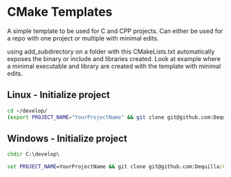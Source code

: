 # CMake Templates
A simple template to be used for C and CPP projects. Can either be used for a repo with one project or multiple with minimal edits.

using add_subdirectory on a folder with this CMakeLists.txt automatically exposes the binary or include and libraries created. Look at example where a minimal executable and library are created with the template with minimal edits.

## Linux - Initialize project
```bash
cd ~/develop/
(export PROJECT_NAME="YourProjectName" && git clone git@github.com:Dequilla/CMakeTemplates.git $PROJECT_NAME && rm -rf "./$PROJECT_NAME/.git")
```

## Windows - Initialize project
```bat
chdir C:\develop\

set PROJECT_NAME=YourProjectName && git clone git@github.com:Dequilla/CMakeTemplates.git %PROJECT_NAME% && del /s /q ".\%PROJECT_NAME%\.git"
```
